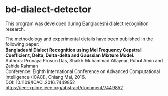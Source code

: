 # bd-dialect-detector
This program was developed during Bangladeshi dialect recognition research.

The methodology and experimental details have been published in the following paper: <br/>
<b>Bangladeshi Dialect Recognition using Mel Frequency Cepstral Coefficient, Delta, Delta-delta and Gaussian Mixture Model.</b><br/>
Authors: Pronaya Prosun Das, Shaikh Muhammad Allayear, Ruhul Amin and Zahida Rahman<br/>
Conference: Eighth International Conference on Advanced Computational Intelligence (ICACI), Chiang Mai, 2016.<br/>
DOI: 10.1109/ICACI.2016.7449852<br/>
https://ieeexplore.ieee.org/abstract/document/7449852<br/>

